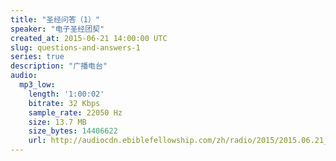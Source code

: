 ```yaml
---
title: "圣经问答（1）"
speaker: "电子圣经团契"
created_at: 2015-06-21 14:00:00 UTC
slug: questions-and-answers-1
series: true
description: "广播电台"
audio:
  mp3_low:
    length: '1:00:02'
    bitrate: 32 Kbps
    sample_rate: 22050 Hz
    size: 13.7 MB
    size_bytes: 14406622
    url: http://audiocdn.ebiblefellowship.com/zh/radio/2015/2015.06.21_EBF_-_Questions_and_Answers_1.mp3
---
```

